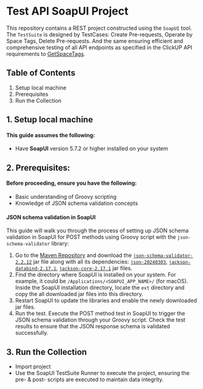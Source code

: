 # Test API SoapUI Project

This repository contains a REST project constructed using the `SoapUI` tool. The `TestSuite` is designed by TestCases: Create Pre-requests, Operate by Space Tags, Delete Pre-requests. 
And the same ensuring efficient and comprehensive testing of all API endpoints as specified in the ClickUP API requirements to [GetSpaceTags](https://clickup.com/api/clickupreference/operation/GetSpaceTags/).

## Table of Contents
1. Setup local machine<br/>
2. Prerequisites<br/>
2. Run the Collection<br/>

## 1. Setup local machine
#### This guide assumes the following:
* Have **SoapUI** version 5.7.2 or higher installed on your system

## 2. Prerequisites:
#### Before proceeding, ensure you have the following:
* Basic understanding of Groovy scripting
* Knowledge of JSON schema validation concepts

#### JSON schema validation in SoapUI
This guide will walk you through the process of setting up JSON schema validation in SoapUI for POST methods using Groovy script with the `json-schema-validator` library:
1. Go to the [Maven Repository](https://mvnrepository.com) and download the [`json-schema-validator-2.2.12`](https://repo1.maven.org/maven2/com/github/java-json-tools/json-schema-validator/2.2.12/) jar file along with all its dependencies: [`json-20240303`](https://repo1.maven.org/maven2/org/json/json/20240303/), [`jackson-databind-2.17.1`](https://repo1.maven.org/maven2/com/fasterxml/jackson/core/jackson-databind/2.17.1/), [`jackson-core-2.17.1`](https://repo1.maven.org/maven2/com/fasterxml/jackson/core/jackson-core/2.17.1/) jar files.
2. Find the directory where SoapUI is installed on your system. For example, it could be `/Applications/<SOAPUI_APP_NAME>/` (for macOS). Inside the SoapUI installation directory, locate the `ext` directory and copy the all downloaded jar files into this directory.
3. Restart SoapUI to update the libraries and enable the newly downloaded jar files.
4. Run the test. Execute the POST method test in SoapUI to trigger the JSON schema validation through your Groovy script. Check the test results to ensure that the JSON response schema is validated successfully.

## 3. Run the Collection
* Import project
* Use the SoapUI TestSuite Runner to execute the project, ensuring the pre- & post- scripts are executed to maintain data integrity.
